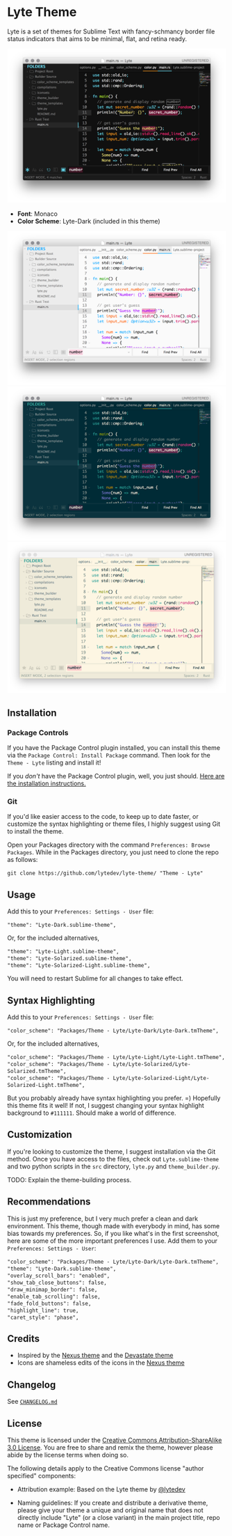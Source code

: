 # Lyte Theme

Lyte is a set of themes for Sublime Text with fancy-schmancy border file status indicators that aims to be minimal, flat, and retina ready.

![Lyte-Dark Theme][9]

* **Font**: Monaco
* **Color Scheme**: Lyte-Dark (included in this theme)

![Lyte-Light Theme][10]
![Lyte-Solarized][11]
![Lyte-Solarized-Light][12]

## Installation

### Package Controls

If you have the Package Control plugin installed, you can install this theme via the `Package Control: Install Package` command. Then look for the `Theme - Lyte` listing and install it!

If you *don't* have the Package Control plugin, well, you just should. [Here are the installation instructions.][4]

### Git

If you'd like easier access to the code, to keep up to date faster, or customize the syntax highlighting or theme files, I highly suggest using Git to install the theme.

Open your Packages directory with the command `Preferences: Browse Packages`. While in the Packages directory, you just need to clone the repo as follows:

    git clone https://github.com/lytedev/lyte-theme/ "Theme - Lyte"

## Usage

Add this to your `Preferences: Settings - User` file:

    "theme": "Lyte-Dark.sublime-theme",

Or, for the included alternatives,

    "theme": "Lyte-Light.sublime-theme",
    "theme": "Lyte-Solarized.sublime-theme",
    "theme": "Lyte-Solarized-Light.sublime-theme",

You will need to restart Sublime for all changes to take effect.

## Syntax Highlighting

Add this to your `Preferences: Settings - User` file:

    "color_scheme": "Packages/Theme - Lyte/Lyte-Dark/Lyte-Dark.tmTheme",

Or, for the included alternatives,

    "color_scheme": "Packages/Theme - Lyte/Lyte-Light/Lyte-Light.tmTheme",
    "color_scheme": "Packages/Theme - Lyte/Lyte-Solarized/Lyte-Solarized.tmTheme",
    "color_scheme": "Packages/Theme - Lyte/Lyte-Solarized-Light/Lyte-Solarized-Light.tmTheme",

But you probably already have syntax highlighting you prefer. =) Hopefully this theme fits it well! If not, I suggest changing your syntax highlight background to `#111111`. Should make a world of difference.

## Customization

If you're looking to customize the theme, I suggest installation via the Git method. Once you have access to the files, check out `Lyte.sublime-theme` and two python scripts in the `src` directory, `lyte.py` and `theme_builder.py`.

TODO: Explain the theme-building process.

## Recommendations

This is just my preference, but I very much prefer a clean and dark environment. This theme, though made with everybody in mind, has some bias towards my preferences. So, if you like what's in the first screenshot, here are some of the more important preferences I use. Add them to your `Preferences: Settings - User`:

    "color_scheme": "Packages/Theme - Lyte/Lyte-Dark/Lyte-Dark.tmTheme",
    "theme": "Lyte-Dark.sublime-theme",
    "overlay_scroll_bars": "enabled",
    "show_tab_close_buttons": false,
    "draw_minimap_border": false,
    "enable_tab_scrolling": false,
    "fade_fold_buttons": false,
    "highlight_line": true,
    "caret_style": "phase",

## Credits

* Inspired by the [Nexus theme][1] and the [Devastate theme][2]
* Icons are shameless edits of the icons in the [Nexus theme][1]

## Changelog

See [`CHANGELOG.md`](CHANGELOG.md)

## License

This theme is licensed under the [Creative Commons Attribution-ShareAlike 3.0 License][6]. You are free to share and remix the theme, however please abide by the license terms when doing so.

The following details apply to the Creative Commons license "author specified" components:

* Attribution example: Based on the Lyte theme by [@lytedev](https://github.com/lytedev)

* Naming guidelines: If you create and distribute a derivative theme, please give your theme a unique and original name that does not directly include "Lyte" (or a close variant) in the main project title, repo name or Package Control name.

[1]: https://github.com/EleazarCrusader/nexus-theme
[2]: https://github.com/vlakarados/devastate
[4]: https://sublime.wbond.net/installation
[6]: http://creativecommons.org/licenses/by-sa/3.0/
[7]: https://github.com/jisaacks/GitGutter
[9]: https://raw.githubusercontent.com/lytedev/lyte-theme/master/screenshots/dark.png
[10]: https://raw.githubusercontent.com/lytedev/lyte-theme/master/screenshots/light.png
[11]: https://raw.githubusercontent.com/lytedev/lyte-theme/master/screenshots/solarized-dark.png
[12]: https://raw.githubusercontent.com/lytedev/lyte-theme/master/screenshots/solarized-light.png
